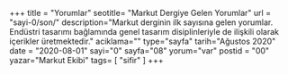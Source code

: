 +++
title = "Yorumlar"
seotitle= "Markut Dergiye Gelen Yorumlar"
url = "sayi-0/son/"
description="Markut derginin ilk sayısına gelen yorumlar. Endüstri tasarımı bağlamında genel tasarım disiplinleriyle de ilişkili olarak içerikler üretmektedir."
aciklama=""
type="sayfa"
tarih="Ağustos 2020"
date = "2020-08-01"
sayi="0"
sayfa="08"
yorum="var"
postid = "00"
yazar="Markut Ekibi"
tags= [
    "sifir"
]
+++
